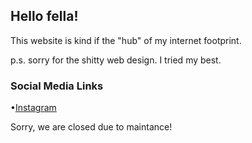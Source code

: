 ## Hello fella!

This website is kind if the "hub" of my internet footprint.

p.s. sorry for the shitty web design. I tried my best.

### Social Media Links

•[Instagram](https://www.instagram.com/squid._.yui/)

Sorry, we are closed due to maintance!
